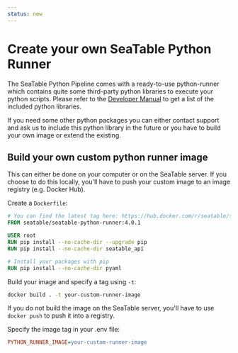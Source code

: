 ```yaml
---
status: new
---
```


# Create your own SeaTable Python Runner

The SeaTable Python Pipeline comes with a ready-to-use python-runner which contains quite some third-party python libraries to execute your python scripts. Please refer to the [Developer Manual](https://developer.seatable.io/scripts/python/common_questions/#install-and-use-custom-python-libraries) to get a list of the included python libraries.

If you need some other python packages you can either contact support and ask us to include this python library in the future or you have to build your own image or extend the existing.

## Build your own custom python runner image

This can either be done on your computer or on the SeaTable server. If you choose to do this locally, you'll have to push your custom image to an image registry (e.g. Docker Hub).

Create a `Dockerfile`:

```Dockerfile
# You can find the latest tag here: https://hub.docker.com/r/seatable/seatable-python-runner/tags
FROM seatable/seatable-python-runner:4.0.1

USER root
RUN pip install --no-cache-dir --upgrade pip
RUN pip install --no-cache-dir seatable_api

# Install your packages with pip
RUN pip install --no-cache-dir pyaml
```

Build your image and specify a tag using `-t`:

```bash
docker build . -t your-custom-runner-image
```

If you do not build the image on the SeaTable server, you'll have to use `docker push` to push it into a registry.

Specify the image tag in your .env file:

```ini
PYTHON_RUNNER_IMAGE=your-custom-runner-image
```
